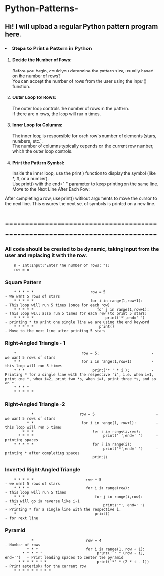 # Python-Patterns-
## Hi! I will upload a regular Python pattern program here.

### <li> Steps to Print a Pattern in Python
<ol>
<li> <h4>Decide the Number of Rows:</h4> 
Before you begin, could you determine the pattern size, usually based on the number of rows?</br>
You can accept the number of rows from the user using the input() function.
        
<li><h4>Outer Loop for Rows:</h4> 
The outer loop controls the number of rows in the pattern.</br>
If there are n rows, the loop will run n times.

<li> <h4>Inner Loop for Columns:</h4>
The inner loop is responsible for each row's number of elements (stars, numbers, etc.).</br>
The number of columns typically depends on the current row number, which the outer loop controls.

<li> <h4>Print the Pattern Symbol:</h4>
Inside the inner loop, use the print() function to display the symbol (like *, #, or a number).</br>
Use print() with the end=" " parameter to keep printing on the same line.
Move to the Next Line After Each Row:

</ol>

After completing a row, use print() without arguments to move the cursor to the next line.
This ensures the next set of symbols is printed on a new line.
# ----------------------------------------------------------------------------

### All code should be created to be dynamic, taking input from the user and replacing it with the row.
        n = int(input("Enter the number of rows: "))
        row = n

<h3><b>Square Pattern</b></h3>

        * * * * *                          row = 5                         - We want 5 rows of stars
        * * * * *                          for i in range(1,row+1):        - This loop will run 5 times (once for each row) 
        * * * * *                             for j in range(1,row+1):     - This loop will also run 5 times for each row (to print 5 stars) 
        * * * * *                                 print('*',end=' ')       - printing * to print one single line we are using the end keyword
        * * * * *                              print()                     - Move to the next line after printing 5 stars    
        

<h3><b>Right-Angled Triangle - 1</b></h3>

        *                              row = 5;                        - we want 5 rows of stars
        * *                            for i in range(1,row+1)         - this loop will run 5 times
        * * *                               print('* ' * i );          - Printing * for a single line with the respective 'i', i.e. when i=1, print one *, when i=2, print two *s, when i=3, print three *s, and so on."
        * * * *
        * * * * *

<h3><b>Right-Angled Triangle -2 </b></h3> 

                *                     row = 5                            - we want 5 rows of stars
              * *                      for i in range(1, row+1):         - this loop will run 5 times
            * * *                           for j in range(i,row):
          * * * *                                print(' ',end=' ')      - printing spaces 
        * * * * *                           for j in range(i):
                                                 print('*',end=' ')      - printing * after completing spaces
                                            print()

<h3><b>Inverted Right-Angled Triangle</b></h3>        

        * * * * *                        row = 5                          - we want 5 rows of stars
        * * * *                          for i in range(row):             - this loop will run 5 times
        * * *                                for j in range(i,row):       - this will go in reverse like i-1 
        * *                                      print('*', end=' ')      - Printing * for a single line with the respective i.
        *                                    print()                      - for next line


<h3><b>Pyramid</b></h3> 

                *                        row = 4                               - Number of rows
              * * *                      for i in range(1, row + 1):  
            * * * * *                         print(' ' * (row - i), end='')   - Print leading spaces to center the pyramid
          * * * * * * *                       print('*' * (2 * i - 1))         - Print asterisks for the current row
        * * * * * * * * *  
           
          
          
     






